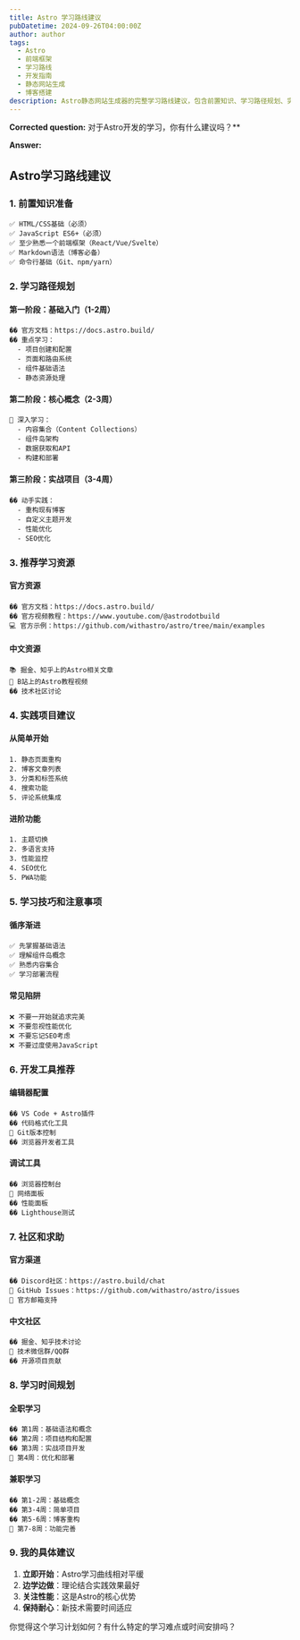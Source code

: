 ```yaml
---
title: Astro 学习路线建议
pubDatetime: 2024-09-26T04:00:00Z
author: author
tags:
  - Astro
  - 前端框架
  - 学习路线
  - 开发指南
  - 静态网站生成
  - 博客搭建
description: Astro静态网站生成器的完整学习路线建议，包含前置知识、学习路径规划、实战项目和常见坑点
---
```


**Corrected question:** 对于Astro开发的学习，你有什么建议吗？**

**Answer:**

## **Astro学习路线建议**

### **1. 前置知识准备**
```
✅ HTML/CSS基础（必须）
✅ JavaScript ES6+（必须）
✅ 至少熟悉一个前端框架（React/Vue/Svelte）
✅ Markdown语法（博客必备）
✅ 命令行基础（Git、npm/yarn）
```

### **2. 学习路径规划**

#### **第一阶段：基础入门（1-2周）**
```
�� 官方文档：https://docs.astro.build/
�� 重点学习：
  - 项目创建和配置
  - 页面和路由系统
  - 组件基础语法
  - 静态资源处理
```

#### **第二阶段：核心概念（2-3周）**
```
🎯 深入学习：
  - 内容集合（Content Collections）
  - 组件岛架构
  - 数据获取和API
  - 构建和部署
```

#### **第三阶段：实战项目（3-4周）**
```
�� 动手实践：
  - 重构现有博客
  - 自定义主题开发
  - 性能优化
  - SEO优化
```

### **3. 推荐学习资源**

#### **官方资源**
```
�� 官方文档：https://docs.astro.build/
�� 官方视频教程：https://www.youtube.com/@astrodotbuild
💻 官方示例：https://github.com/withastro/astro/tree/main/examples
```

#### **中文资源**
```
📚 掘金、知乎上的Astro相关文章
🎥 B站上的Astro教程视频
�� 技术社区讨论
```

### **4. 实践项目建议**

#### **从简单开始**
```
1. 静态页面重构
2. 博客文章列表
3. 分类和标签系统
4. 搜索功能
5. 评论系统集成
```

#### **进阶功能**
```
1. 主题切换
2. 多语言支持
3. 性能监控
4. SEO优化
5. PWA功能
```

### **5. 学习技巧和注意事项**

#### **循序渐进**
```
✅ 先掌握基础语法
✅ 理解组件岛概念
✅ 熟悉内容集合
✅ 学习部署流程
```

#### **常见陷阱**
```
❌ 不要一开始就追求完美
❌ 不要忽视性能优化
❌ 不要忘记SEO考虑
❌ 不要过度使用JavaScript
```

### **6. 开发工具推荐**

#### **编辑器配置**
```
�� VS Code + Astro插件
�� 代码格式化工具
🔧 Git版本控制
�� 浏览器开发者工具
```

#### **调试工具**
```
�� 浏览器控制台
🐛 网络面板
�� 性能面板
�� Lighthouse测试
```

### **7. 社区和求助**

#### **官方渠道**
```
�� Discord社区：https://astro.build/chat
🐛 GitHub Issues：https://github.com/withastro/astro/issues
📧 官方邮箱支持
```

#### **中文社区**
```
�� 掘金、知乎技术讨论
💬 技术微信群/QQ群
�� 开源项目贡献
```

### **8. 学习时间规划**

#### **全职学习**
```
�� 第1周：基础语法和概念
�� 第2周：项目结构和配置
�� 第3周：实战项目开发
📅 第4周：优化和部署
```

#### **兼职学习**
```
�� 第1-2周：基础概念
�� 第3-4周：简单项目
�� 第5-6周：博客重构
📅 第7-8周：功能完善
```

### **9. 我的具体建议**

1. **立即开始**：Astro学习曲线相对平缓
2. **边学边做**：理论结合实践效果最好
3. **关注性能**：这是Astro的核心优势
4. **保持耐心**：新技术需要时间适应

你觉得这个学习计划如何？有什么特定的学习难点或时间安排吗？